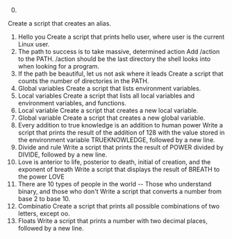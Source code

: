 0. <o>
Create a script that creates an alias.
1. Hello you
Create a script that prints hello user, where user is the current Linux user.
2. The path to success is to take massive, determined action
Add /action to the PATH. /action should be the last directory the shell looks into when looking for a program.
3. If the path be beautiful, let us not ask where it leads
Create a script that counts the number of directories in the PATH.
4. Global variables
Create a script that lists environment variables.
5. Local variables
Create a script that lists all local variables and environment variables, and functions.
6. Local variable
Create a script that creates a new local variable.
7. Global variable
Create a script that creates a new global variable.
8. Every addition to true knowledge is an addition to human power
Write a script that prints the result of the addition of 128 with the value stored in the environment variable TRUEKNOWLEDGE, followed by a new line.
9. Divide and rule
Write a script that prints the result of POWER divided by DIVIDE, followed by a new line.
10. Love is anterior to life, posterior to death, initial of creation, and the exponent of breath
Write a script that displays the result of BREATH to the power LOVE
11. There are 10 types of people in the world -- Those who understand binary, and those who don't
Write a script that converts a number from base 2 to base 10.
12. Combinatio
Create a script that prints all possible combinations of two letters, except oo.
13. Floats
Write a script that prints a number with two decimal places, followed by a new line.
